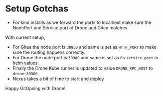 # Setup Gotchas

- For kind installs as we forward the ports to localhost make sure the NodePort and Service port of Drone and Gitea matches. 

With current setup,

- For Gitea the node port is `30950` and same is set as `HTTP_PORT` to make sure the routing happens correctly.
- For Drone the node port is `30980` and same is set as its `service.port` in helm values
- Finally the Drone Kube runner is updated to value `DRONE_RPC_HOST` to `drone:30980`
- Nexus takes a bit of time to start and deploy
  
Happy GitOpsing with Drone!
